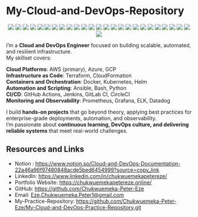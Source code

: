 # My-Cloud-and-DevOps-Repository
<p align="center">
  <!-- Cloud -->
  <img src="https://img.shields.io/badge/AWS-FF9900?style=for-the-badge&logo=amazonwebservices&logoColor=white" />
  <img src="https://img.shields.io/badge/Azure-0078D4?style=for-the-badge&logo=microsoftazure&logoColor=white" />
  <img src="https://img.shields.io/badge/GCP-4285F4?style=for-the-badge&logo=googlecloud&logoColor=white" />
  <img src="https://img.shields.io/badge/Terraform-7B42BC?style=for-the-badge&logo=terraform&logoColor=white" />
  <img src="https://img.shields.io/badge/CloudFormation-FF4F8B?style=for-the-badge&logo=amazonaws&logoColor=white" />

  <!-- DevOps and Containers -->
  <img src="https://img.shields.io/badge/Linux-FCC624?style=for-the-badge&logo=linux&logoColor=black" />
  <img src="https://img.shields.io/badge/Docker-2496ED?style=for-the-badge&logo=docker&logoColor=white" />
  <img src="https://img.shields.io/badge/Docker_Compose-2496ED?style=for-the-badge&logo=docker&logoColor=white" />
  <img src="https://img.shields.io/badge/Kubernetes-326CE5?style=for-the-badge&logo=kubernetes&logoColor=white" />
  <img src="https://img.shields.io/badge/Helm-0F1689?style=for-the-badge&logo=kubernetes&logoColor=white" />
  <img src="https://img.shields.io/badge/Ansible-EE0000?style=for-the-badge&logo=ansible&logoColor=white" />

  <!-- CI/CD -->
  <img src="https://img.shields.io/badge/Jenkins-D24939?style=for-the-badge&logo=jenkins&logoColor=white" />
  <img src="https://img.shields.io/badge/GitHub_Actions-2088FF?style=for-the-badge&logo=githubactions&logoColor=white" />
  <img src="https://img.shields.io/badge/CircleCI-343434?style=for-the-badge&logo=circleci&logoColor=white" />
  <img src="https://img.shields.io/badge/Git-F05032?style=for-the-badge&logo=git&logoColor=white" />
  <img src="https://img.shields.io/badge/GitLab-FC6D26?style=for-the-badge&logo=gitlab&logoColor=white" />

  <!-- Monitoring and Logging -->
  <img src="https://img.shields.io/badge/Prometheus-E6522C?style=for-the-badge&logo=prometheus&logoColor=white" />
  <img src="https://img.shields.io/badge/Grafana-F46800?style=for-the-badge&logo=grafana&logoColor=white" />
  <img src="https://img.shields.io/badge/Datadog-632CA6?style=for-the-badge&logo=datadog&logoColor=white" />
  <img src="https://img.shields.io/badge/ELK_Stack-005571?style=for-the-badge&logo=elastic&logoColor=white" />
  <img src="https://img.shields.io/badge/Logstash-005571?style=for-the-badge&logo=elastic&logoColor=white" />
  <img src="https://img.shields.io/badge/Kibana-EA3C46?style=for-the-badge&logo=elastic&logoColor=white" />

  <!-- Operating Systems -->
  <img src="https://img.shields.io/badge/Ubuntu-E95420?style=for-the-badge&logo=ubuntu&logoColor=white" />
  <img src="https://img.shields.io/badge/Windows_Server-0078D6?style=for-the-badge&logo=windows&logoColor=white" />

  <!-- Scripting and Programming -->
  <img src="https://img.shields.io/badge/Bash-4EAA25?style=for-the-badge&logo=gnubash&logoColor=white" />
  <img src="https://img.shields.io/badge/Python-3776AB?style=for-the-badge&logo=python&logoColor=white" />
</p>

I’m a **Cloud and DevOps Engineer** focused on building scalable, automated, and resilient infrastructure.  
My skillset covers:  

**Cloud Platforms**: AWS (primary), Azure, GCP  
**Infrastructure as Code**: Terraform, CloudFormation  
**Containers and Orchestration**: Docker, Kubernetes, Helm  
**Automation and Scripting**: Ansible, Bash, Python  
**CI/CD**: GitHub Actions, Jenkins, GitLab CI, CircleCI  
**Monitoring and Observability**: Prometheus, Grafana, ELK, Datadog  

I build **hands-on projects** that go beyond theory, applying best practices for enterprise-grade deployments, automation, and observability.  
I’m passionate about **continuous learning, DevOps culture, and delivering reliable systems** that meet real-world challenges.  

## Resources and Links
* Notion : https://www.notion.so/Cloud-and-DevOps-Documentation-22a46a96f97480848acde5bed6454999?source=copy_link
* LinkedIn: https://www.linkedin.com/in/chukwuemekapetereze/
* Portfolio Website: https://chukwuemekapetereze.online/
* GitHub: https://github.com/Chukwuemeka-Peter-Eze
* Email: Eze.Chukwuemeka.Peter1@gmail.com
* My-Practice-Repository: https://github.com/Chukwuemeka-Peter-Eze/My-Cloud-and-DevOps-Practice-Repository.git
